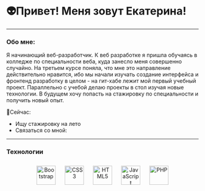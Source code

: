 # 👽Привет! Меня зовут Екатерина!

---

### Обо мне:
Я начинающий веб-разработчик. К веб разработке я пришла обучаясь в колледже по специальности веба, куда занесло меня совершенно случайно. На третьем курсе поняла, что мне это направление действительно нравится, ибо мы начали изучать создание интерфейса и фронтенд разработку в целом - на гит-хабе лежит мой первый учебный проект. Параллельно с учебой делаю проекты в стол изучая новые технологии. В будущем хочу попасть на стажировку по специальности и получить новый опыт.

📌Сейчас:
- Ищу стажировку на лето
- Связаться со мной: 

---
### Технологии  
<div align="center">  
<a href="https://getbootstrap.com/docs/3.4/javascript/" target="_blank"><img style="margin: 10px" src="https://profilinator.rishav.dev/skills-assets/bootstrap-plain.svg" alt="Bootstrap" height="50" /></a>  
<a href="https://www.w3schools.com/css/" target="_blank"><img style="margin: 10px" src="https://profilinator.rishav.dev/skills-assets/css3-original-wordmark.svg" alt="CSS3" height="50" /></a>  
<a href="https://en.wikipedia.org/wiki/HTML5" target="_blank"><img style="margin: 10px" src="https://profilinator.rishav.dev/skills-assets/html5-original-wordmark.svg" alt="HTML5" height="50" /></a>  
<a href="https://www.javascript.com/" target="_blank"><img style="margin: 10px" src="https://profilinator.rishav.dev/skills-assets/javascript-original.svg" alt="JavaScript" height="50" /></a>  
<a href="https://www.php.net/" target="_blank"><img style="margin: 10px" src="https://profilinator.rishav.dev/skills-assets/php-original.svg" alt="PHP" height="50" /></a>  
</div>

